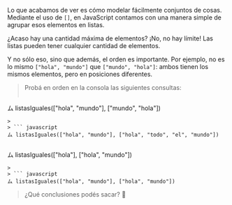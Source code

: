 Lo que acabamos de ver es cómo modelar fácilmente conjuntos de cosas. Mediante el uso de `[]`, en JavaScript contamos con una manera simple de agrupar esos elementos en listas.

¿Acaso hay una cantidad máxima de elementos? ¡No, no hay límite! Las listas pueden tener cualquier cantidad de elementos.

Y no sólo eso, sino que además, el orden es importante. Por ejemplo, no es lo mismo `["hola", "mundo"]` que `["mundo", "hola"]`: ambos tienen los mismos elementos, pero en posiciones diferentes. 

> Probá en orden en la consola las siguientes consultas: 
> 
>
> ``` javascript
ム listasIguales(["hola", "mundo"], ["mundo", "hola"])
```
>
> ``` javascript
ム listasIguales(["hola", "mundo"], ["hola", "todo", "el", "mundo"])
```
>
> ``` javascript
ム listasIguales(["hola"], ["hola", "mundo"])
```
>
> ``` javascript
ム listasIguales(["hola", "mundo"], ["hola", "mundo"])
```

> ¿Qué conclusiones podés sacar? :thought_balloon:
